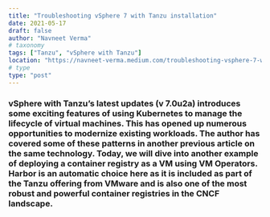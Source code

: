```yaml
---
title: "Troubleshooting vSphere 7 with Tanzu installation"
date: 2021-05-17
draft: false
author: "Navneet Verma"
# taxonomy
tags: ["Tanzu", "vSphere with Tanzu"]
location: "https://navneet-verma.medium.com/troubleshooting-vsphere-7-with-kubernetes-tanzu-installation-b5eca62008a"
# type
type: "post"
---
```


### vSphere with Tanzu’s latest updates (v 7.0u2a) introduces some exciting features of using Kubernetes to manage the lifecycle of virtual machines. This has opened up numerous opportunities to modernize existing workloads. The author has covered some of these patterns in another previous article on the same technology. Today, we will dive into another example of deploying a container registry as a VM using VM Operators. Harbor is an automatic choice here as it is included as part of the Tanzu offering from VMware and is also one of the most robust and powerful container registries in the CNCF landscape.
